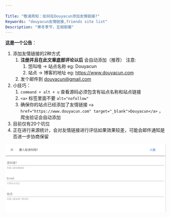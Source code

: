 ```yaml
---

Title: "敬请周知：如何在Douyacun添加友情链接?"
Keywords: "douyacun友情链接,friends site list"
Description: "寒冬季节，互相取暖"
---
```


**这是一个公告**：

1. 添加友情链接的2种方式
    1. **注册并且在此文章底部评论以后** 会自动添加（推荐） 注意:
        1. 恁叫啥 -> 站点名称 eg: Douyacun
        2. 站点 -> 博客的地址 eg: https://www.douyacun.com
    2. 发个邮件到 douyacun@gmail.com 
2. 小技巧：
    1. `command + alt + u` 查看源码必须包含有站点名称和站点链接
    2. `<a>` 标签里面不要 `alt="nofollow"`
    3. 确保你的站点已经添加了友情链接 `<a href="https://www.douyacun.com" target="_blank">Douyacun</a>` ，爬虫验证会自动添加
3. 目前仅有20个坑位
4. 正在进行来源统计，会对友情链接进行评估如果效果较差，可能会邮件通知是否进一步协商保留



![douyacun入驻](assert/douyacun入驻.png)

